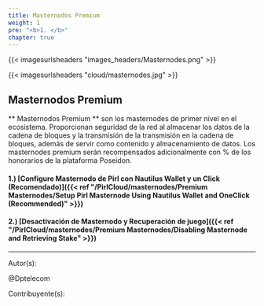 ```yaml
---
title: Masternodos Premium
weight: 1
pre: "<b>1. </b>"
chapter: true
---
```


{{< imagesurlsheaders "images_headers/Masternodes.png" >}}

{{< imagesurlsheaders "cloud/masternodes.jpg" >}}

## Masternodos Premium

** Masternodos Premium ** son los masternodes de primer nivel en el ecosistema.
Proporcionan seguridad de la red al almacenar los datos de la cadena de bloques y la transmisión de la transmisión en la cadena de bloques, además de servir como contenido y almacenamiento de datos.
Los masternodes premium serán recompensados adicionalmente con
% de los honorarios de la plataforma Poseidon.

#### 1.) [Configure Masternodo de Pirl con Nautilus Wallet y un Click (Recomendado)]({{< ref "/PirlCloud/masternodes/Premium Masternodes/Setup Pirl Masternode Using Nautilus Wallet and OneClick (Recommended)" >}})

#### 2.) [Desactivación de Masternodo y Recuperación de juego]({{< ref "/PirlCloud/masternodes/Premium Masternodes/Disabling Masternode and Retrieving Stake" >}})

---
Autor(s):

@Dptelecom

Contribuyente(s):
